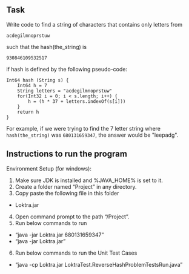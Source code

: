 ## Task

Write code to find a string of characters that contains only letters from

`acdegilmnoprstuw`

such that the hash(the_string) is

`930846109532517`

if hash is defined by the following pseudo-code:

```
Int64 hash (String s) {
    Int64 h = 7
    String letters = "acdegilmnoprstuw"
    for(Int32 i = 0; i < s.length; i++) {
        h = (h * 37 + letters.indexOf(s[i]))
    }
    return h
}
```

For example, if we were trying to find the 7 letter string where `hash(the_string)` was `680131659347`, the answer would be "leepadg".


## Instructions to run the program

Environment Setup (for windows):
1. Make sure JDK is installed and %JAVA_HOME% is set to it.
2. Create a folder named “Project” in any directory.
3. Copy paste the following file in this folder
  * Loktra.jar

4. Open command prompt to the path “/Project”.
5. Run below commands to run
  *	“java -jar Loktra.jar 680131659347”
  *	“java -jar Loktra.jar”
6. Run below commands to run the Unit Test Cases
  *	“java -cp Loktra.jar LoktraTest.ReverseHashProblemTestsRun.java”





